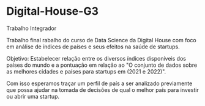 # Digital-House-G3
Trabalho Integrador

Trabalho final rabalho do curso de Data Science da Digital House com foco em análise de índices de países e seus efeitos na saúde de startups.

Objetivo: Estabelecer relação entre os diversos índices disponíveis dos países do mundo e a pontuação em relação ao "O conjunto de dados sobre 
as melhores cidades e países para startups em (2021 e 2022)". 

Com isso esperamos traçar um perfil de país a ser analizado previamente que possa ajudar na tomada de decisões de qual o melhor país para investir
ou abrir uma startup.
